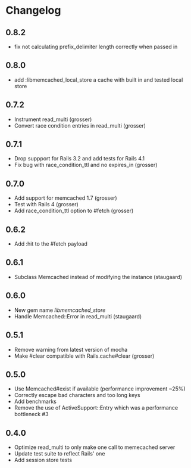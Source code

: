 # Changelog

## 0.8.2
  * fix not calculating prefix_delimiter length correctly when passed in

## 0.8.0
  * add :libmemcached_local_store a cache with built in and tested local store

## 0.7.2
  * Instrument read_multi (grosser)
  * Convert race condition entries in read_multi (grosser)

## 0.7.1
  * Drop suppport for Rails 3.2 and add tests for Rails 4.1
  * Fix bug with race_condition_ttl and no expires_in (grosser)

## 0.7.0
  * Add support for memcached 1.7 (grosser)
  * Test with Rails 4 (grosser)
  * Add race_condition_ttl option to #fetch (grosser)

## 0.6.2
  * Add :hit to the #fetch payload

## 0.6.1
 * Subclass Memcached instead of modifying the instance (staugaard)

## 0.6.0
  * New gem name _libmemcached_store_
  * Handle Memcached::Error in read_multi (staugaard)

## 0.5.1
  * Remove warning from latest version of mocha
  * Make #clear compatible with Rails.cache#clear (grosser)

## 0.5.0
  * Use Memcached#exist if available (performance improvement ~25%)
  * Correctly escape bad characters and too long keys
  * Add benchmarks
  * Remove the use of ActiveSupport::Entry which was a performance bottleneck #3

## 0.4.0
  * Optimize read_multi to only make one call to memecached server
  * Update test suite to reflect Rails' one
  * Add session store tests
